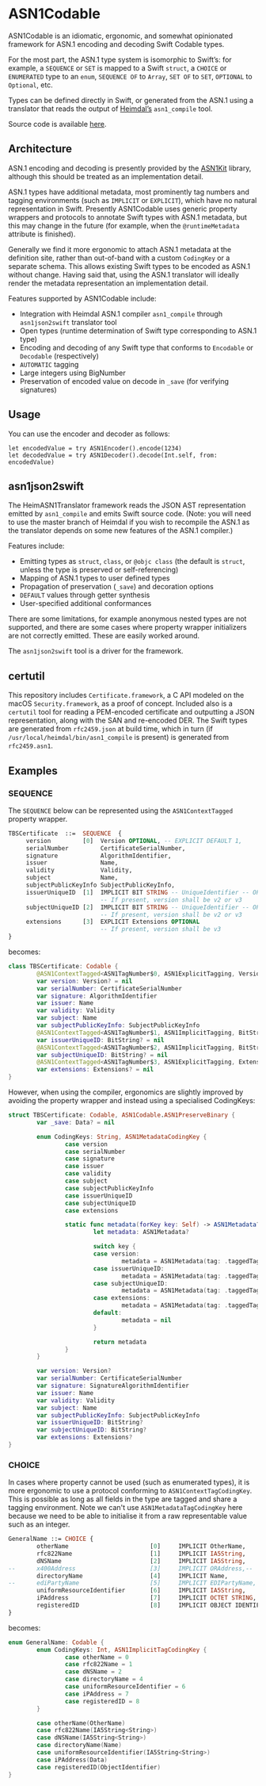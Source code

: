 # ASN1Codable

ASN1Codable is an idiomatic, ergonomic, and somewhat opinionated framework for ASN.1 encoding and decoding Swift Codable types.

For the most part, the ASN.1 type system is isomorphic to Swift’s: for example, a `SEQUENCE` or `SET` is mapped to a Swift `struct`, a `CHOICE` or `ENUMERATED` type to an `enum`, `SEQUENCE OF` to `Array`, `SET OF` to `SET`, `OPTIONAL` to `Optional`, etc.

Types can be defined directly in Swift, or generated from the ASN.1 using a translator that reads the output of [Heimdal’s](https://github.com/heimdal/heimdal) `asn1_compile` tool.

Source code is available [here](https://github.com/PADL/ASN1Codable).

## Architecture

ASN.1 encoding and decoding is presently provided by the [ASN1Kit](https://github.com/gematik/ASN1Kit) library, although this should be treated as an implementation detail.

ASN.1 types have additional metadata, most prominently tag numbers and tagging environments (such as `IMPLICIT` or `EXPLICIT`), which have no natural representation in Swift. Presently ASN1Codable uses generic property wrappers and protocols to annotate Swift types with ASN.1 metadata, but this may change in the future (for example, when the `@runtimeMetadata` attribute is finished).

Generally we find it more ergonomic to attach ASN.1 metadata at the definition site, rather than out-of-band with a custom `CodingKey` or a separate schema. This allows existing Swift types to be encoded as ASN.1 without change. Having said that, using the ASN.1 translator will ideally render the metadata representation an implementation detail.

Features supported by ASN1Codable include:

* Integration with Heimdal ASN.1 compiler `asn1_compile` through `asn1json2swift` translator tool
* Open types (runtime determination of Swift type corresponding to ASN.1 type)
* Encoding and decoding of any Swift type that conforms to `Encodable` or `Decodable` (respectively)
* `AUTOMATIC` tagging
* Large integers using BigNumber
* Preservation of encoded value on decode in `_save` (for verifying signatures)

## Usage

You can use the encoder and decoder as follows:

```
let encodedValue = try ASN1Encoder().encode(1234)
let decodedValue = try ASN1Decoder().decode(Int.self, from: encodedValue)
```

## asn1json2swift

The HeimASN1Translator framework reads the JSON AST representation emitted by `asn1_compile` and emits Swift source code. (Note: you will need to use the master branch of Heimdal if you wish to recompile the ASN.1 as the translator depends on some new features of the ASN.1 compiler.)

Features include:

* Emitting types as `struct`, `class`, or `@objc class` (the default is `struct`, unless the type is preserved or self-referencing)
* Mapping of ASN.1 types to user defined types
* Propagation of preservation (`_save`) and decoration options
* `DEFAULT` values through getter synthesis
* User-specified additional conformances

There are some limitations, for example anonymous nested types are not supported, and there are some cases where property wrapper initializers are not correctly emitted. These are easily worked around.

The `asn1json2swift` tool is a driver for the framework.

## certutil

This repository includes `Certificate.framework`, a C API modeled on the macOS `Security.framework`, as a proof of concept. Included also is a `certutil` tool for reading a PEM-encoded certificate and outputting a JSON representation, along with the SAN and re-encoded DER. The Swift types are generated from `rfc2459.json` at build time, which in turn (if `/usr/local/heimdal/bin/asn1_compile` is present) is generated from `rfc2459.asn1`.

## Examples

### SEQUENCE

The `SEQUENCE` below can be represented using the `ASN1ContextTagged` property wrapper.

```asn1
TBSCertificate  ::=  SEQUENCE  {
     version         [0]  Version OPTIONAL, -- EXPLICIT DEFAULT 1,
     serialNumber         CertificateSerialNumber,
     signature            AlgorithmIdentifier,
     issuer               Name,
     validity             Validity,
     subject              Name,
     subjectPublicKeyInfo SubjectPublicKeyInfo,
     issuerUniqueID  [1]  IMPLICIT BIT STRING -- UniqueIdentifier -- OPTIONAL,
                          -- If present, version shall be v2 or v3
     subjectUniqueID [2]  IMPLICIT BIT STRING -- UniqueIdentifier -- OPTIONAL,
                          -- If present, version shall be v2 or v3
     extensions      [3]  EXPLICIT Extensions OPTIONAL
                          -- If present, version shall be v3
}
```

becomes:

```swift
class TBSCertificate: Codable {
        @ASN1ContextTagged<ASN1TagNumber$0, ASN1ExplicitTagging, Version?>
        var version: Version? = nil
        var serialNumber: CertificateSerialNumber
        var signature: AlgorithmIdentifier
        var issuer: Name
        var validity: Validity
        var subject: Name
        var subjectPublicKeyInfo: SubjectPublicKeyInfo
        @ASN1ContextTagged<ASN1TagNumber$1, ASN1ImplicitTagging, BitString?>
        var issuerUniqueID: BitString? = nil
        @ASN1ContextTagged<ASN1TagNumber$2, ASN1ImplicitTagging, BitString?>
        var subjectUniqueID: BitString? = nil
        @ASN1ContextTagged<ASN1TagNumber$3, ASN1ExplicitTagging, Extensions?>
        var extensions: Extensions? = nil
}
```

However, when using the compiler, ergonomics are slightly improved by avoiding the property wrapper and instead using a specialised CodingKeys:

```swift
struct TBSCertificate: Codable, ASN1Codable.ASN1PreserveBinary {
        var _save: Data? = nil

        enum CodingKeys: String, ASN1MetadataCodingKey {
                case version
                case serialNumber
                case signature
                case issuer
                case validity
                case subject
                case subjectPublicKeyInfo
                case issuerUniqueID
                case subjectUniqueID
                case extensions

                static func metadata(forKey key: Self) -> ASN1Metadata? {
                        let metadata: ASN1Metadata?

                        switch key {
                        case version:
                                metadata = ASN1Metadata(tag: .taggedTag(0), tagging: .explicit)
                        case issuerUniqueID:
                                metadata = ASN1Metadata(tag: .taggedTag(1), tagging: .implicit)
                        case subjectUniqueID:
                                metadata = ASN1Metadata(tag: .taggedTag(2), tagging: .implicit)
                        case extensions:
                                metadata = ASN1Metadata(tag: .taggedTag(3), tagging: .explicit)
                        default:
                                metadata = nil
                        }

                        return metadata
                }
        }

        var version: Version?
        var serialNumber: CertificateSerialNumber
        var signature: SignatureAlgorithmIdentifier
        var issuer: Name
        var validity: Validity
        var subject: Name
        var subjectPublicKeyInfo: SubjectPublicKeyInfo
        var issuerUniqueID: BitString?
        var subjectUniqueID: BitString?
        var extensions: Extensions?
}
```

### CHOICE

In cases where property cannot be used (such as enumerated types), it is more ergonomic to use a protocol conforming to `ASN1ContextTagCodingKey`. This is possible as long as all fields in the type are tagged and share a tagging environment. Note we can't use `ASN1MetadataTagCodingKey` here because we need to be able to initialise it from a raw representable value such as an integer.

```asn1
GeneralName ::= CHOICE {
        otherName                       [0]     IMPLICIT OtherName,
        rfc822Name                      [1]     IMPLICIT IA5String,
        dNSName                         [2]     IMPLICIT IA5String,
--      x400Address                     [3]     IMPLICIT ORAddress,--
        directoryName                   [4]     IMPLICIT Name,
--      ediPartyName                    [5]     IMPLICIT EDIPartyName, --
        uniformResourceIdentifier       [6]     IMPLICIT IA5String,
        iPAddress                       [7]     IMPLICIT OCTET STRING,
        registeredID                    [8]     IMPLICIT OBJECT IDENTIFIER
}
```

becomes:

```swift
enum GeneralName: Codable {
        enum CodingKeys: Int, ASN1ImplicitTagCodingKey {
                case otherName = 0
                case rfc822Name = 1
                case dNSName = 2
                case directoryName = 4
                case uniformResourceIdentifier = 6
                case iPAddress = 7
                case registeredID = 8
        }

        case otherName(OtherName)
        case rfc822Name(IA5String<String>)
        case dNSName(IA5String<String>)
        case directoryName(Name)
        case uniformResourceIdentifier(IA5String<String>)
        case iPAddress(Data)
        case registeredID(ObjectIdentifier)
}
```

